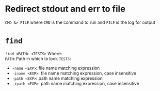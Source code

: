 # Redirect stdout and err to file
`CMD &> FILE` where `CMD` is the command to run and `FILE` is the log for output

# `find`
`find <PATH> <TESTS>` Where:  
`PATH`: Path in which to look
`TESTS`:
* `-name <EXP>`: file name matching expression
* `-iname <EXP>`: file name matching expression, case insensitive
* `-path <EXP>`: path name matching expression
* `-ipath <EXP>`: path name matching expression, case insensitive
